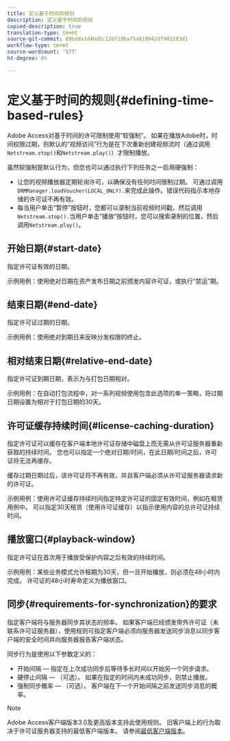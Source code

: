 ```yaml
---
title: 定义基于时间的规则
description: 定义基于时间的规则
copied-description: true
translation-type: tm+mt
source-git-commit: 89bdda1d4bd5c126f19ba75a819942df901183d1
workflow-type: tm+mt
source-wordcount: '577'
ht-degree: 0%

---
```



# 定义基于时间的规则{#defining-time-based-rules}

Adobe Access对基于时间的许可限制使用“软强制”。 如果在播放Adobe时，时间权限过期，则默认的“视频访问”行为是在下次重新创建视频流时（通过调用`Netstream.stop()`和`Netstream.play()`）才限制播放。

虽然软强制是默认行为，但您也可以通过执行下列任务之一启用硬强制：

* 让您的视频播放器定期轮询许可，以确保没有任何时间限制过期。 可通过调用`DRMManager.loadVoucher(LOCAL_ONLY).`来完成此操作。错误代码指示本地存储的许可证不再有效。
* 每当用户单击“暂停”按钮时，您都可以录制当前视频时间戳，然后调用`Netstream.stop().`当用户单击“播放”按钮时，您可以搜索录制的位置，然后调用`Netstream.play()`。

## 开始日期{#start-date}

指定许可证有效的日期。

示例用例：使用绝对日期在资产发布日期之前颁发内容许可证，或执行“禁运”期。

## 结束日期{#end-date}

指定许可证过期的日期。

示例用例：使用绝对到期日来反映分发权限的终止。

## 相对结束日期{#relative-end-date}

指定许可证到期日期，表示为与打包日期相对。

示例用例：在自动打包流程中，对一系列视频使用包含此选项的单一策略，将过期日期设置为相对于打包日期的30天。

## 许可证缓存持续时间{#license-caching-duration}

指定许可证可以缓存在客户端本地许可证存储中磁盘上而无需从许可证服务器重新获取的持续时间。 您也可以指定一个绝对日期/时间，在此日期/时间之后，许可证将无法再缓存。

缓存过期日期过后，该许可证将不再有效，并且客户端必须从许可证服务器请求新的许可证。

示例用例：使用许可证缓存持续时间指定特定许可证的固定有效时间，例如在租赁用例中。 可以指定30天租赁（使用许可证缓存）以指示使用内容的总许可证持续时间。

## 播放窗口{#playback-window}

指定许可证在首次用于播放受保护内容之后有效的持续时间。

示例用例：某些业务模式允许租期为30天，但一旦开始播放，则必须在48小时内完成。 许可证的48小时寿命定义为播放窗口。

## 同步{#requirements-for-synchronization}的要求

指定客户端将与服务器同步其状态的频率。 如果客户端已经颁发带外许可证（未联系许可证服务器），使用规则可指定客户端必须向服务器发送同步消息以同步客户端的安全时间并向服务器报告客户端状态。

同步行为是使用以下参数定义的：

* 开始间隔 — 指定在上次成功同步后等待多长时间以开始另一个同步请求。
* 硬停止间隔 — （可选）。 如果在指定的时间内未成功同步，则禁止播放。
* 强制同步概率 — （可选）。 客户端在下一个开始间隔之前发送同步消息的概率。

>[!NOTE]
>
>Adobe Access客户端版本3.0及更高版本支持此使用规则。 旧客户端上的行为取决于许可证服务器支持的最低客户端版本。 请参阅[最低客户端版本](../../../../aaxs-protecting-content/content-implementing-the-license-server/content-handling-license-reqs/content-minimum-client-version.md)。